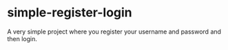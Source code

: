 # simple-register-login
A very simple project where you register your username and password and then login.
